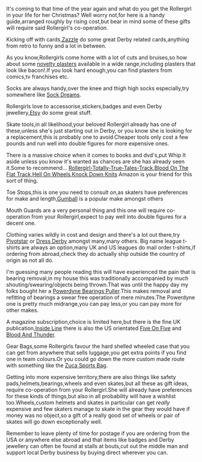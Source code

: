 <html><body><p>It's coming to that time of the year again and what do you get the Rollergirl in your life for her Christmas?
Well worry not,for here is a handy guide,arranged roughly by rising cost,but bear in mind some of these gifts will require said Rollergirl's co-operation.

Kicking off with cards,<a href="http://www.zazzle.co.uk/roller+derby+cards">Zazzle</a> do some great Derby related cards,anything from retro to funny and a lot in between.

As you know,Rollergirls come home with a lot of cuts and bruises,so how about some <a href="http://www.lazyboneuk.com/products/Novelty-Plasters.html">novelty plasters</a> available in a wide range,including plasters that look like bacon!.If you look hard enough,you can find plasters from comics,tv franchises etc.

Socks are always handy,over the knee and thigh high socks especially,try somewhere like <a href="http://www.sockdreams.com/_pages/index.php">Sock Dreams</a>.

Rollergirls love to accessorise,stickers,badges and even Derby jewellery,<a href="http://www.etsy.com/shop/derbylicious?ga_search_query=roller+derby+buttons&amp;ga_search_type=handmade&amp;ga_page=&amp;order=date_desc&amp;includes%5B0%5D=tags&amp;includes%5B1%5D=title">Etsy</a> do some great stuff.

Skate tools,in all likelihood,your beloved Rollergirl already has one of these,unless she's just starting out in Derby, or you know she is looking for a replacement,this is probably one to avoid.Cheaper tools only cost a few pounds and run well into double figures for more expensive ones.

There is a massive choice when it comes to books and dvd's,put Whip It aside unless you know it's wanted as chances are she has already seen it.Some to recommend... <a href="http://www.amazon.co.uk/Rollergirl-Totally-True-Tales-Track/dp/0743297156">Rollergirl-Totally-True-Tales-Track</a>,<a href="http://www.amazon.co.uk/Blood-Flat-Track-Region-NTSC/dp/B002VN8C0Y/ref=pd_sim_b8">Blood On The Flat Track</a>,<a href="http://www.amazon.co.uk/Hell-Wheels-DVD-Region-NTSC/dp/B001E8EJMW/ref=pd_sim_d_h_1">Hell On Wheels</a>,<a href="http://www.amazon.co.uk/Knock-Down-Knits-Projects-Roller/dp/0470239549/ref=pd_sim_b5">Knock Down Knits</a> Amazon is your friend for this sort of thing.

Toe Stops,this is one you need to consult on,as skaters have preferences for make and length,<a href="http://grnmnstr.com/products/">Gumball</a> is a popular make amongst others

Mouth Guards are a very personal thing and this one will require co-operation from your Rollergirl,expect to pay well into double figures for a decent one.

Clothing varies wildly in cost and design and there's a lot out there,try <a href="http://pivotstar.com/shop/">Pivotstar</a> or <a href="http://www.dressderby.com/">Dress Derby</a> amongst many,many others.
Big name league t-shirts are always an option,many UK and US leagues do mail order t-shirts,if ordering from abroad,check they do actually ship outside the country of origin as not all do.

I'm guessing many people reading this will have experienced the pain that is bearing removal,in my house this was traditionally accompanied by much shouting/swearing/objects being thrown.That was until the happy day my folks bought her a <a href="http://www.skateattack.co.uk/powerdyne-bearing-presspuller-p-1807.html">Powerdyne Bearings Puller</a>.This makes removal and refitting of bearings a swear free operation of mere minutes.The Powerdyne one is pretty much midrange,you can pay less,or you can pay more for other makes.

A magazine subscription,choice is limited here,but there is the fine UK publication,<a href="http://www.insidelinemagazine.co.uk/">Inside Line</a> there is also the US orientated <a href="http://fiveonfivemag.com/order">Five On Five</a> and <a href="http://www.bloodandthundermag.com/Back.htm">Blood And Thunder</a>.

Gear Bags,some Rollergirls favour the hard shelled wheeled case that you can get from anywhere that sells luggage,you get extra points if you find one in team colours.Or you could go down the more custom made route with something like the <a href="http://www.zuca.com/zuca_sport/index.php">Zuca Sports Bag</a>.

Getting into more expensive territory,there are also things like safety pads,helmets,bearings,wheels and even skates,but all these as gift ideas, require co-operation from your Rollergirl.She will already have preferences for these kinds of things,but also in all probability will have a wishlist too.Wheels,custom helmets and skates in particular can get <em>really</em> expensive and few skaters manage to skate in the gear they would have if money was no object,so a gift of a really good set of wheels or pair of skates will go down exceptionally well.

Remember to leave plenty of time for postage if you are ordering from the USA or anywhere else abroad and that items like badges and Derby jewellery can often be found at stalls at bouts,cut out the middle man and support local Derby business by buying direct wherever you can.



</p></body></html>
